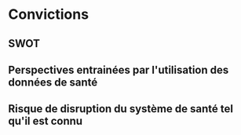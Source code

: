 # Convictions

## SWOT

## Perspectives entrainées par l'utilisation des données de santé

## Risque de disruption du système de santé tel qu'il est connu
